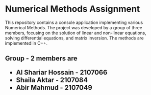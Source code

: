<h1>Numerical Methods Assignment</h1>

<p>This repository contains a console application implementing various Numerical Methods. The project was developed by a group of three members, focusing on the solution of linear and non-linear equations, solving differential equations, and matrix inversion. The methods are implemented in C++.</p>
<h2>Group - 2 members are <ul><li>Al Shariar Hossain - 2107066</li><li>Shaila Aktar - 2107084</li><li>Abir Mahmud - 2107049</li></ul></h2>



